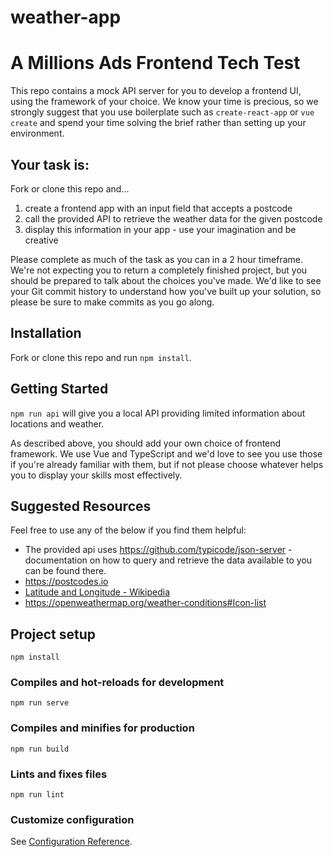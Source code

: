 # weather-app

# A Millions Ads Frontend Tech Test
This repo contains a mock API server for you to develop a frontend UI, using the framework of your choice. We know your time is precious, so we strongly suggest that you use boilerplate such as `create-react-app` or `vue create` and spend your time solving the brief rather than setting up your environment.

## Your task is:
Fork or clone this repo and...
1. create a frontend app with an input field that accepts a postcode
2. call the provided API to retrieve the weather data for the given postcode
3. display this information in your app - use your imagination and be creative

Please complete as much of the task as you can in a 2 hour timeframe. We're not expecting you to return a completely finished project, but you should be prepared to talk about the choices you've made. We'd like to see your Git commit history to understand how you've built up your solution, so please be sure to make commits as you go along.

## Installation
Fork or clone this repo and run `npm install`.

## Getting Started
`npm run api` will give you a local API providing limited information about locations and weather.

As described above, you should add your own choice of frontend framework. We use Vue and TypeScript and we'd love to see you use those if you're already familiar with them, but if not please choose whatever helps you to display your skills most effectively.

## Suggested Resources
Feel free to use any of the below if you find them helpful:
- The provided api uses https://github.com/typicode/json-server - documentation on how to query and retrieve the data available to you can be found there.
- https://postcodes.io
- [Latitude and Longitude - Wikipedia](https://en.wikipedia.org/wiki/Geographic_coordinate_system#Latitude_and_longitude)
- https://openweathermap.org/weather-conditions#Icon-list

## Project setup
```
npm install
```

### Compiles and hot-reloads for development
```
npm run serve
```

### Compiles and minifies for production
```
npm run build
```

### Lints and fixes files
```
npm run lint
```

### Customize configuration
See [Configuration Reference](https://cli.vuejs.org/config/).
